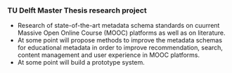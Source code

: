 ### TU Delft Master Thesis research project

- Research of state-of-the-art metadata schema standards on cuurrent Massive Open Online Course (MOOC) platforms as well as on literature. 
- At some point will propose methods to improve the metadata schemas for educational metadata in order to improve recommendation, search, content management and user experience in MOOC platforms.
- At some point will build a prototype system.
